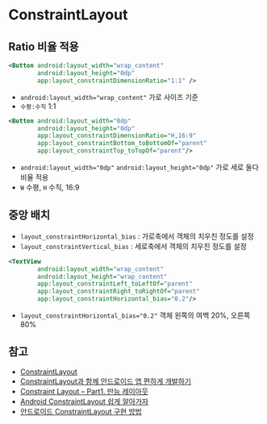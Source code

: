 # ConstraintLayout

## Ratio 비율 적용 
```xml
<Button android:layout_width="wrap_content"
        android:layout_height="0dp" 
        app:layout_constraintDimensionRatio="1:1" />
```
- `android:layout_width="wrap_content"` 가로 사이즈 기준
- `수평:수직` 1:1

```xml
<Button android:layout_width="0dp"
        android:layout_height="0dp"
        app:layout_constraintDimensionRatio="H,16:9"
        app:layout_constraintBottom_toBottomOf="parent"
        app:layout_constraintTop_toTopOf="parent"/>
```
- `android:layout_width="0dp"` `android:layout_height="0dp"` 가로 세로 둘다 비율 적용
- `W` 수평, `H` 수직, 16:9

## 중앙 배치
- `layout_constraintHorizontal_bias` : 가로축에서 객체의 치우친 정도를 설정
- `layout_constraintVertical_bias` : 세로축에서 객체의 치우친 정도를 설정
```xml
<TextView
        android:layout_width="wrap_content"
        android:layout_height="wrap_content"
        app:layout_constraintLeft_toLeftOf="parent"
        app:layout_constraintRight_toRightOf="parent"
        app:layout_constraintHorizontal_bias="0.2"/>
```
- `layout_constraintHorizontal_bias="0.2"` 객체 왼쪽의 여백 20%, 오른쪽 80%

## 참고
- [ConstraintLayout](https://developer.android.com/reference/android/support/constraint/ConstraintLayout)
- [ConstraintLayout과 함께 안드로이드 앱 편하게 개발하기](https://academy.realm.io/kr/posts/cool-constraintlayout-droidcon-boston-2017/)
- [Constraint Layout – Part1. 만능 레이아웃](https://www.charlezz.com/?p=669)
- [Android ConstraintLayout 쉽게 알아가자](https://medium.com/@futureofdev/android-constraintlayout-%EC%89%BD%EA%B2%8C-%EC%95%8C%EC%95%84%EA%B0%80%EC%9E%90-62d2ded79c17)
- [안드로이드 ConstraintLayout 구현 방법](https://codechacha.com/ko/constraintlayout/)